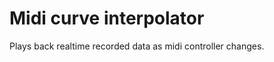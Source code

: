 Midi curve interpolator
=======================

Plays back realtime recorded data as midi controller changes.
